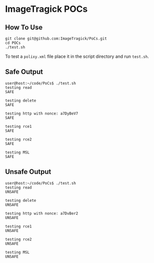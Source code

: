 # ImageTragick POCs

## How To Use
```
git clone git@github.com:ImageTragick/PoCs.git
cd POCs
./test.sh
```

To test a `polixy.xml` file place it in the script directory and run `test.sh`.

## Safe Output
```
user@host:~/code/PoCs$ ./test.sh 
testing read
SAFE

testing delete
SAFE

testing http with nonce: a7DyBeV7
SAFE

testing rce1
SAFE

testing rce2
SAFE

testing MSL
SAFE
```

## Unsafe Output
```
user@host:~/code/PoCs$ ./test.sh 
testing read
UNSAFE

testing delete
UNSAFE

testing http with nonce: a7DvBer2
UNSAFE

testing rce1
UNSAFE

testing rce2
UNSAFE

testing MSL
UNSAFE
```